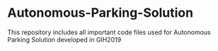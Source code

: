 # Autonomous-Parking-Solution
This repository includes all important code files used for Autonomous Parking Solution developed in GIH2019
